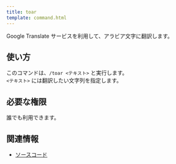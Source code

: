 ```yaml
---
title: toar
template: command.html
---
```


Google Translate サービスを利用して、アラビア文字に翻訳します。

## 使い方

このコマンドは、`/toar <テキスト>` と実行します。  
`<テキスト>` には翻訳したい文字列を指定します。

## 必要な権限

誰でも利用できます。

## 関連情報

- [ソースコード](https://github.com/jaoafa/jaotan.ts/blob/master/src/commands/toar.ts)
